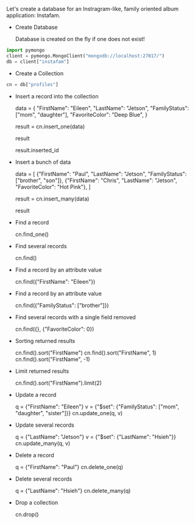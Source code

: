 Let's create a database for an Instragram-like, family oriented
album application: Instafam.


- Create Database

  Database is created on the fly if one does not exist!

```python
import pymongo
client = pymongo.MongoClient("mongodb://localhost:27017/")
db = client["instafam"]
```

- Create a Collection

```python
cn = db["profiles"]
```

- Insert a record into the collection


    data = {
        "FirstName": "Eileen",
        "LastName": "Jetson",
        "FamilyStatus": ["mom", "daughter"],
        "FavoriteColor": "Deep Blue",
    }

    result = cn.insert_one(data)

    result

    result.inserted_id


- Insert a bunch of data


    data = [
        {"FirstName": "Paul", "LastName": "Jetson", "FamilyStatus": ["brother", "son"]},
        {"FirstName": "Chris", "LastName": "Jetson", "FavoriteColor": "Hot Pink"},
    ]

    result = cn.insert_many(data)

    result


- Find a record


    cn.find_one()


- Find several records


    cn.find()

- Find a record by an attribute value


    cn.find({"FirstName": "Eileen"})

- Find a record by an attribute value


    cn.find({"FamilyStatus": ["brother"]})

- Find several records with a single field removed


    cn.find({}, {"FavoriteColor": 0})

- Sorting returned results


    cn.find().sort("FirstName")
    cn.find().sort("FirstName", 1)
    cn.find().sort("FirstName", -1)

- Limit returned results

    cn.find().sort("FirstName").limit(2)

- Update a record

    q = {"FirstName": "Eileen"}
    v = {"$set": {"FamilyStatus": ["mom", "daughter", "sister"]}}
    cn.update_one(q, v)

- Update several records

    q = {"LastName": "Jetson"}
    v = {"$set": {"LastName": "Hsieh"}}
    cn.update_many(q, v)

- Delete a record

    q = {"FirstName": "Paul"}
    cn.delete_one(q)

- Delete several records

    q = {"LastName": "Hsieh"}
    cn.delete_many(q)

- Drop a collection

    cn.drop()
